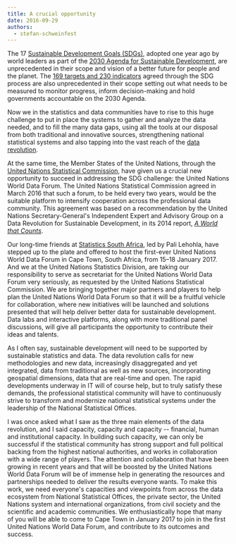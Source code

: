 ```yaml
---
title: A crucial opportunity
date: 2016-09-29
authors:
  - stefan-schweinfest
---
```


The 17
[Sustainable Development Goals (SDGs)](https://sustainabledevelopment.un.org/sdgs),
adopted one year ago by world leaders as part of the
[2030 Agenda for Sustainable Development](https://sustainabledevelopment.un.org/post2015/transformingourworld),
are unprecedented in their scope and vision of a better future for people and
the planet. The
[169 targets and 230 indicators](https://unstats.un.org/sdgs/indicators/indicators-list/)
agreed through the SDG process are also unprecedented in their scope setting out
what needs to be measured to monitor progress, inform decision-making and hold
governments accountable on the 2030 Agenda.

Now we in the statistics and data communities have to rise to this huge
challenge to put in place the systems to gather and analyze the data needed, and
to fill the many data gaps, using all the tools at our disposal from both
traditional and innovative sources, strengthening national statistical systems
and also tapping into the vast reach of the
[data revolution](http://www.undatarevolution.org/).

At the same time, the Member States of the United Nations, through the
[United Nations Statistical Commission](http://unstats.un.org/unsd/statcom/),
have given us a crucial new opportunity to succeed in addressing the SDG
challenge: the United Nations World Data Forum. The United Nations Statistical
Commission agreed in March 2016 that such a forum, to be held every two years,
would be the suitable platform to intensify cooperation across the professional
data community. This agreement was based on a recommendation by the United
Nations Secretary-General's Independent Expert and Advisory Group on a Data
Revolution for Sustainable Development, in its 2014 report,
[_A World that Counts_](http://www.undatarevolution.org/report/).

Our long-time friends at [Statistics South Africa](http://www.statssa.gov.za/),
led by Pali Lehohla, have stepped up to the plate and offered to host the
first-ever United Nations World Data Forum in Cape Town, South Africa, from
15–18 January 2017. And we at the United Nations Statistics Division, are taking
our responsibility to serve as secretariat for the United Nations World Data
Forum very seriously, as requested by the United Nations Statistical Commission.
We are bringing together major partners and players to help plan the United
Nations World Data Forum so that it will be a fruitful vehicle for
collaboration, where new initiatives will be launched and solutions presented
that will help deliver better data for sustainable development. Data labs and
interactive platforms, along with more traditional panel discussions, will give
all participants the opportunity to contribute their ideas and talents.

As I often say, sustainable development will need to be supported by sustainable
statistics and data. The data revolution calls for new methodologies and new
data, increasingly disaggregated and yet integrated, data from traditional as
well as new sources, incorporating geospatial dimensions, data that are
real-time and open. The rapid developments underway in IT will of course help,
but to truly satisfy these demands, the professional statistical community will
have to continuously strive to transform and modernize national statistical
systems under the leadership of the National Statistical Offices.

I was once asked what I saw as the three main elements of the data revolution,
and I said capacity, capacity and capacity -- financial, human and institutional
capacity. In building such capacity, we can only be successful if the
statistical community has strong support and full political backing from the
highest national authorities, and works in collaboration with a wide range of
players. The attention and collaboration that have been growing in recent years
and that will be boosted by the United Nations World Data Forum will be of
immense help in generating the resources and partnerships needed to deliver the
results everyone wants. To make this work, we need everyone's capacities and
viewpoints from across the data ecosystem from National Statistical Offices, the
private sector, the United Nations system and international organizations, from
civil society and the scientific and academic communities. We enthusiastically
hope that many of you will be able to come to Cape Town in January 2017 to join
in the first United Nations World Data Forum, and contribute to its outcomes and
success.
